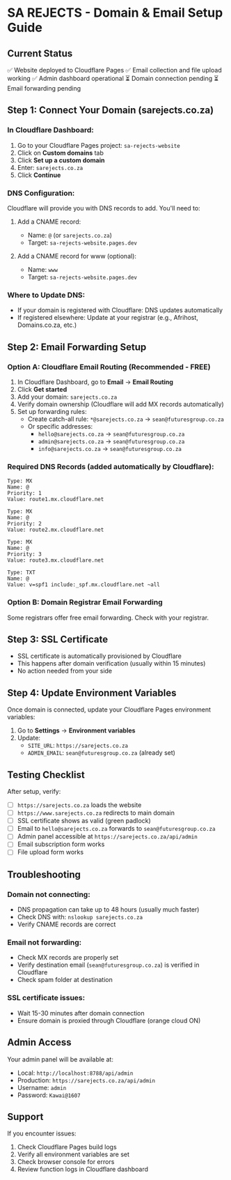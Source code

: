 # SA REJECTS - Domain & Email Setup Guide

## Current Status
✅ Website deployed to Cloudflare Pages
✅ Email collection and file upload working
✅ Admin dashboard operational
⏳ Domain connection pending
⏳ Email forwarding pending

## Step 1: Connect Your Domain (sarejects.co.za)

### In Cloudflare Dashboard:
1. Go to your Cloudflare Pages project: `sa-rejects-website`
2. Click on **Custom domains** tab
3. Click **Set up a custom domain**
4. Enter: `sarejects.co.za`
5. Click **Continue**

### DNS Configuration:
Cloudflare will provide you with DNS records to add. You'll need to:

1. Add a CNAME record:
   - Name: `@` (or `sarejects.co.za`)
   - Target: `sa-rejects-website.pages.dev`

2. Add a CNAME record for www (optional):
   - Name: `www`
   - Target: `sa-rejects-website.pages.dev`

### Where to Update DNS:
- If your domain is registered with Cloudflare: DNS updates automatically
- If registered elsewhere: Update at your registrar (e.g., Afrihost, Domains.co.za, etc.)

## Step 2: Email Forwarding Setup

### Option A: Cloudflare Email Routing (Recommended - FREE)
1. In Cloudflare Dashboard, go to **Email** → **Email Routing**
2. Click **Get started**
3. Add your domain: `sarejects.co.za`
4. Verify domain ownership (Cloudflare will add MX records automatically)
5. Set up forwarding rules:
   - Create catch-all rule: `*@sarejects.co.za` → `sean@futuresgroup.co.za`
   - Or specific addresses:
     - `hello@sarejects.co.za` → `sean@futuresgroup.co.za`
     - `admin@sarejects.co.za` → `sean@futuresgroup.co.za`
     - `info@sarejects.co.za` → `sean@futuresgroup.co.za`

### Required DNS Records (added automatically by Cloudflare):
```
Type: MX
Name: @
Priority: 1
Value: route1.mx.cloudflare.net

Type: MX  
Name: @
Priority: 2
Value: route2.mx.cloudflare.net

Type: MX
Name: @
Priority: 3
Value: route3.mx.cloudflare.net

Type: TXT
Name: @
Value: v=spf1 include:_spf.mx.cloudflare.net ~all
```

### Option B: Domain Registrar Email Forwarding
Some registrars offer free email forwarding. Check with your registrar.

## Step 3: SSL Certificate
- SSL certificate is automatically provisioned by Cloudflare
- This happens after domain verification (usually within 15 minutes)
- No action needed from your side

## Step 4: Update Environment Variables

Once domain is connected, update your Cloudflare Pages environment variables:

1. Go to **Settings** → **Environment variables**
2. Update:
   - `SITE_URL`: `https://sarejects.co.za`
   - `ADMIN_EMAIL`: `sean@futuresgroup.co.za` (already set)

## Testing Checklist

After setup, verify:
- [ ] `https://sarejects.co.za` loads the website
- [ ] `https://www.sarejects.co.za` redirects to main domain
- [ ] SSL certificate shows as valid (green padlock)
- [ ] Email to `hello@sarejects.co.za` forwards to `sean@futuresgroup.co.za`
- [ ] Admin panel accessible at `https://sarejects.co.za/api/admin`
- [ ] Email subscription form works
- [ ] File upload form works

## Troubleshooting

### Domain not connecting:
- DNS propagation can take up to 48 hours (usually much faster)
- Check DNS with: `nslookup sarejects.co.za`
- Verify CNAME records are correct

### Email not forwarding:
- Check MX records are properly set
- Verify destination email (`sean@futuresgroup.co.za`) is verified in Cloudflare
- Check spam folder at destination

### SSL certificate issues:
- Wait 15-30 minutes after domain connection
- Ensure domain is proxied through Cloudflare (orange cloud ON)

## Admin Access

Your admin panel will be available at:
- Local: `http://localhost:8788/api/admin`
- Production: `https://sarejects.co.za/api/admin`
- Username: `admin`
- Password: `Kawai@1607`

## Support

If you encounter issues:
1. Check Cloudflare Pages build logs
2. Verify all environment variables are set
3. Check browser console for errors
4. Review function logs in Cloudflare dashboard